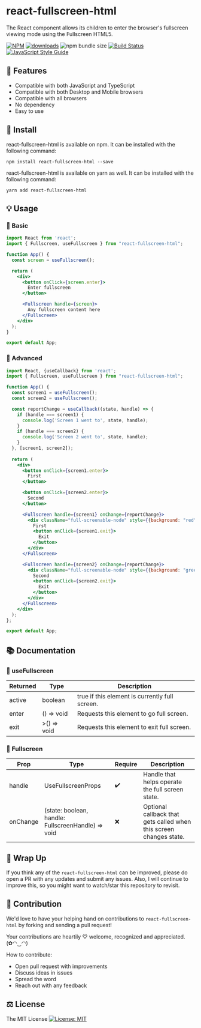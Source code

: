 # react-fullscreen-html

The React component allows its children to enter the browser's fullscreen viewing mode using the Fullscreen HTML5.

[![NPM](https://img.shields.io/npm/v/react-fullscreen-html.svg)](https://www.npmjs.com/package/react-fullscreen-html) [![downloads](https://img.shields.io/npm/dm/react-fullscreen-html.svg?style=flat-square)](https://www.npmjs.com/package/react-fullscreen-html) ![npm bundle size](https://img.shields.io/bundlephobia/min/react-fullscreen-html) [![Build Status](https://api.travis-ci.com/Bunlong/react-fullscreen-html.svg?branch=master)](https://travis-ci.com/Bunlong/react-fullscreen-html) [![JavaScript Style Guide](https://img.shields.io/badge/code_style-standard-brightgreen.svg)](https://standardjs.com)

## 🎁 Features

* Compatible with both JavaScript and TypeScript
* Compatible with both Desktop and Mobile browsers
* Compatible with all browsers
* No dependency
* Easy to use

## 🔧 Install

react-fullscreen-html is available on npm. It can be installed with the following command:

```
npm install react-fullscreen-html --save
```

react-fullscreen-html is available on yarn as well. It can be installed with the following command:

```
yarn add react-fullscreen-html
```

## 💡 Usage

### 🎀 Basic

```jsx
import React from 'react';
import { Fullscreen, useFullscreen } from "react-fullscreen-html";

function App() {
  const screen = useFullscreen();

  return (
    <div>
      <button onClick={screen.enter}>
        Enter fullscreen
      </button>

      <Fullscreen handle={screen}>
        Any fullscreen content here
      </Fullscreen>
    </div>
  );
}

export default App;
```

### 🎀 Advanced

```jsx
import React, {useCallback} from 'react';
import { Fullscreen, useFullscreen } from "react-fullscreen-html";

function App() {
  const screen1 = useFullscreen();
  const screen2 = useFullscreen();

  const reportChange = useCallback((state, handle) => {
    if (handle === screen1) {
      console.log('Screen 1 went to', state, handle);
    }
    if (handle === screen2) {
      console.log('Screen 2 went to', state, handle);
    }
  }, [screen1, screen2]);
  
  return (
    <div>
      <button onClick={screen1.enter}>
        First
      </button>

      <button onClick={screen2.enter}>
        Second
      </button>

      <Fullscreen handle={screen1} onChange={reportChange}>
        <div className="full-screenable-node" style={{background: "red"}}>
          First
          <button onClick={screen1.exit}>
            Exit
          </button>
        </div>
      </Fullscreen>

      <Fullscreen handle={screen2} onChange={reportChange}>
        <div className="full-screenable-node" style={{background: "green"}}>
          Second
          <button onClick={screen2.exit}>
            Exit
          </button>
        </div>
      </Fullscreen>
    </div>
  );
};

export default App;
```

## 📚 Documentation

### 📖 useFullscreen

<table>
  <thead>
    <tr>
      <th>Returned</th>
      <th>Type</th>
      <th>Description</th>
    </tr>
  <thead>
  <tbody>
    <tr>
      <td>active</td>
      <td>boolean</td>
      <td>true if this element is currently full screen.</td>
    </tr>
    <tr>
      <td>enter</td>
      <td>() => void</td>
      <td>Requests this element to go full screen.</td>
    </tr>
    <tr>
      <td>exit</td>
      <td>>() => void</td>
      <td>Requests this element to exit full screen.</td>
    </tr>
  </tbody>
</table>

### 📖 Fullscreen

<table>
  <thead>
    <tr>
      <th>Prop</th>
      <th>Type</th>
      <th>Require</th>
      <th>Description</th>
    </tr>
  <thead>
  <tbody>
    <tr>
      <td>handle</td>
      <td>UseFullscreenProps</td>
      <td>✔️</td>
      <td>Handle that helps operate the full screen state.</td>
    </tr>
    <tr>
      <td>onChange</td>
      <td>(state: boolean, handle: FullscreenHandle) => void</td>
      <td>❌</td>
      <td>Optional callback that gets called when this screen changes state.</td>
    </tr>
  </tbody>
</table>

## 💖 Wrap Up

If you think any of the `react-fullscreen-html` can be improved, please do open a PR with any updates and submit any issues. Also, I will continue to improve this, so you might want to watch/star this repository to revisit.

## 🌟 Contribution

We'd love to have your helping hand on contributions to `react-fullscreen-html` by forking and sending a pull request!

Your contributions are heartily ♡ welcome, recognized and appreciated. (✿◠‿◠)

How to contribute:

- Open pull request with improvements
- Discuss ideas in issues
- Spread the word
- Reach out with any feedback

## ⚖️ License

The MIT License [![License: MIT](https://img.shields.io/badge/License-MIT-yellow.svg)](https://opensource.org/licenses/MIT)
